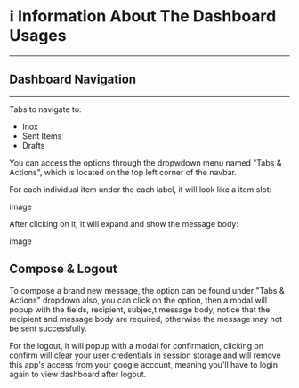 # ℹ️ Information About The Dashboard Usages
---

## Dashboard Navigation
---
Tabs to navigate to:
* Inox
* Sent Items
* Drafts

You can access the options through the dropwdown menu named "Tabs & Actions", which is located on the top left corner of the navbar.

For each individual item under the each label, it will look like a item slot:

image

After clicking on it, it will expand and show the message body:

image

## Compose & Logout

To compose a brand new message, the option can be found under "Tabs & Actions" dropdown also, you can click on the option, then a modal will popup with the fields, recipient, subjec,t message body, notice that the recipient and message body are required, otherwise the message may not be sent successfully.

For the logout, it will popup with a modal for confirmation, clicking on confirm will clear your user credentials in session storage and will remove this app's access from your google account, meaning you'll have to login again to view dashboard after logout.